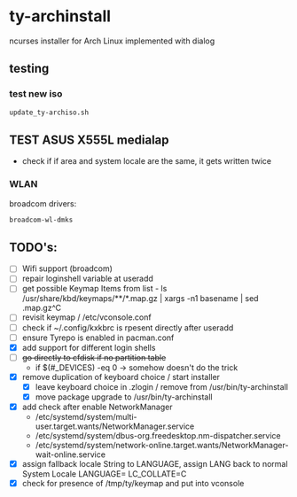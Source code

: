 # ty-archinstall
ncurses installer for Arch Linux implemented with dialog
## testing
### test new iso
```bash
update_ty-archiso.sh
```
## TEST ASUS X555L medialap
- check if if area and system locale are the same, it gets written twice
### WLAN
broadcom drivers:
```bash
broadcom-wl-dmks
```



## TODO's:
- [ ] Wifi support (broadcom)
- [ ] repair loginshell variable at useradd
- [ ] get possible Keymap Items from list
        - ls /usr/share/kbd/keymaps/**/*.map.gz | xargs -n1 basename | sed .map.gz^C
- [ ] revisit keymap / /etc/vconsole.conf
- [ ] check if ~/.config/kxkbrc is rpesent directly after useradd
- [ ] ensure Tyrepo is enabled in pacman.conf
- [x] add support for different login shells
- [ ] ~~go directly to cfdisk if no partition table~~
    - if $(#_DEVICES) -eq 0 -> somehow doesn't do the trick
- [x] remove duplication of keyboard choice / start installer
    - [x] leave keyboard choice in .zlogin / remove from /usr/bin/ty-archinstall
    - [x] move package upgrade to /usr/bin/ty-archinstall
- [x] add check after enable NetworkManager
    - /etc/systemd/system/multi-user.target.wants/NetworkManager.service
    - /etc/systemd/system/dbus-org.freedesktop.nm-dispatcher.service
    - /etc/systemd/system/network-online.target.wants/NetworkManager-wait-online.service
- [x] assign fallback locale String to LANGUAGE, assign LANG back to normal System Locale
        LANGUAGE=
        LC_COLLATE=C
- [x] check for presence of /tmp/ty/keymap and put into vconsole

